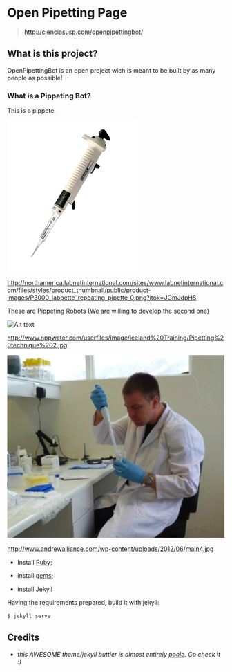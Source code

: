 # Open Pipetting Page

> http://cienciasusp.com/openpipettingbot/

## What is this project?

OpenPipettingBot is an open project wich is meant to be built by as many people as possible!

### What is a Pippeting Bot?

This is a pippete.

![Alt text](/_pics/P3000_labpette_repeating_pipette_0.png "Pipette")

http://northamerica.labnetinternational.com/sites/www.labnetinternational.com/files/styles/product_thumbnail/public/product-images/P3000_labpette_repeating_pipette_0.png?itok=JGmJdpHS

These are Pippeting Robots (We are willing to develop the second one)

![Alt text](/_pics/andrew_pippeting_bot "Pipetting Human Robot")

http://www.nppwater.com/userfiles/image/iceland%20Training/Pipetting%20technique%202.jpg

![Alt text](/_pics/pipetting_human_robot.jpg "Pipetting Robot Robot")

http://www.andrewalliance.com/wp-content/uploads/2012/06/main4.jpg



-   Install [Ruby](https://www.ruby-lang.org/en/);

-   install [gems](http://rubygems.org/);

-   install [Jekyll](http://jekyllrb.com/docs/installation/)

Having the requirements prepared, build it with jekyll:


```bash
$ jekyll serve
```

## Credits

-   *this AWESOME theme/jekyll buttler is almost entirely [poole](http://getpoole.com/). Go check it :)*
